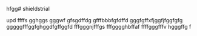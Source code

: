 hfgg# shieldstrial

upd
ffffs
gghggs
gggwf
gfsgdffdg
gfffbbbfgfdffd
gggfgffхfjggfjfggfgfg
gggggfffggfghggdfgffggfd
fffgggnjfffgs
fffgggghbffaf
ffffgggfffv
hgggffg
f
